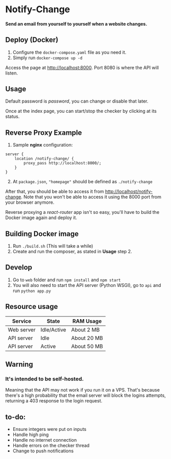 # Notify-Change
#### Send an email from yourself to yourself when a website changes.

## Deploy (Docker)
1. Configure the `docker-compose.yaml` file as you need it.
2. Simply run `docker-compose up -d`

Access the page at [http://localhost:8000](http://localhost:8000). Port 8080 is where the API will listen.

## Usage
Default password is *password*, you can change or disable that later.

Once at the index page, you can start/stop the checker by clicking at its status.


## Reverse Proxy Example
1. Sample **nginx** configuration:
```
server {
    location /notify-change/ {
        proxy_pass http://localhost:8000/;
    }
}
```
2. At `package.json`, `"homepage"` should be defined as `./notify-change`

After that, you should be able to access it from [http://localhost/notify-change](http://localhost/notify-change). Note that you won't be able to access it using the 8000 port from your browser anymore.

Reverse proxying a *react-router* app isn't so easy, you'll have to build the Docker image again and deploy it.

## Building Docker image
1. Run `./build.sh` (This will take a while)
2. Create and run the composer, as stated in **Usage** step 2.

## Develop
1. Go to `web` folder and run `npm install` and `npm start`
2. You will also need to start the API server (Python WSGI), go to `api` and run `python app.py`

## Resource usage
| Service | State | RAM Usage |
|---------|-------|-----------|
| Web server | Idle/Active | About 2 MB |
| API server | Idle | About 20 MB |
| API server | Active | About 50 MB |


## Warning
### It's intended to be self-hosted.
Meaning that the API may not work if you run it on a VPS. That's because there's a high probability that the email server will block the logins attempts, returning a 403 response to the login request.

## to-do:
* Ensure integers were put on inputs
* Handle high ping
* Handle no internet connection
* Handle errors on the checker thread
* Change to push notifications
